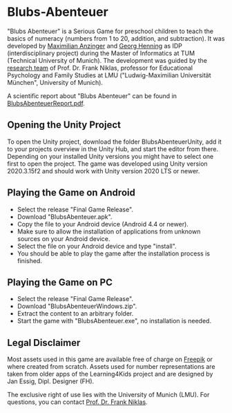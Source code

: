 # Blubs-Abenteuer
"Blubs Abenteuer" is a Serious Game for preschool children to teach the basics of numeracy (numbers from 1 to 20, addition, and subtraction).
It was developed by [Maximilian Anzinger](https://github.com/MaximilianAnzinger) and [Georg Henning](https://github.com/Mauri2070) as IDP (interdisciplinary project) during the Master of Informatics at TUM (Technical University of Munich).
The development was guided by the [research team](https://www.psy.lmu.de/ffp_en/persons/ag-niklas/index.html) of Prof. Dr. Frank Niklas, professor for Educational Psychology and Family Studies at LMU ("Ludwig-Maximilian Universität München", University of Munich).

A scientific report about "Blubs Abenteuer" can be found in [BlubsAbenteuerReport.pdf](./BlubsAbenteuerReport.pdf).

## Opening the Unity Project
To open the Unity project, download the folder BlubsAbenteuerUnity, add it to your projects overview in the Unity Hub, and start the editor from there.
Depending on your installed Unity versions you might have to select one first to open the project. The game was developed using Unity version 2020.3.15f2 and should work with Unity version 2020 LTS or newer.

## Playing the Game on Android
- Select the release "Final Game Release".
- Download "BlubsAbenteuer.apk".
- Copy the file to your Android device (Android 4.4 or newer).
- Make sure to allow the installation of applications from unknown sources on your Android device.
- Select the file on your Android device and type "install".
- You should be able to play the game after the installation process is finished.

## Playing the Game on PC
- Select the release "Final Game Release".
- Download "BlubsAbenteuerWindows.zip".
- Extract the content to an arbitrary folder.
- Start the game with "BlubsAbenteuer.exe", no installation is needed.

## Legal Disclaimer
Most assets used in this game are available free of charge on [Freepik](www.freepik.com) or where created from scratch.
Assets used for number representations are taken from older apps of the Learning4Kids project and are designed by Jan Essig, Dipl. Designer (FH).

The exclusive right of use lies with the University of Munich (LMU). For questions, you can contact [Prof. Dr. Frank Niklas](https://www.psy.lmu.de/ffp_en/persons/w2-professorship-2/niklas_frank/index.html).
